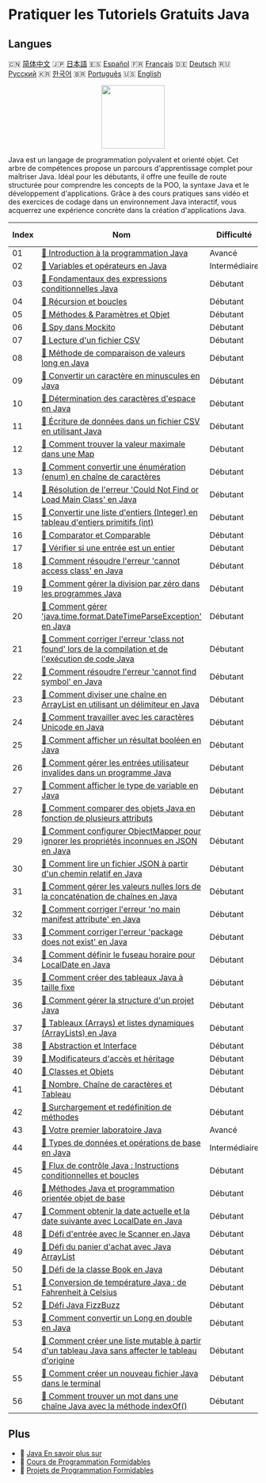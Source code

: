 # Pratiquer les Tutoriels Gratuits Java

## Langues

🇨🇳 [简体中文](README_zh.md) 🇯🇵 [日本語](README_ja.md) 🇪🇸 [Español](README_es.md) 🇫🇷 [Français](README_fr.md) 🇩🇪 [Deutsch](README_de.md) 🇷🇺 [Русский](README_ru.md) 🇰🇷 [한국어](README_ko.md) 🇧🇷 [Português](README_pt.md) 🇺🇸 [English](README.md) 

<div align="center">
<img width="128px" src="https://file.labex.io/path/vBtgM8cNsQFn.png">
</div>

Java est un langage de programmation polyvalent et orienté objet. Cet arbre de compétences propose un parcours d'apprentissage complet pour maîtriser Java. Idéal pour les débutants, il offre une feuille de route structurée pour comprendre les concepts de la POO, la syntaxe Java et le développement d'applications. Grâce à des cours pratiques sans vidéo et des exercices de codage dans un environnement Java interactif, vous acquerrez une expérience concrète dans la création d'applications Java.

|   Index | Nom                                                                                                                                                                                                                               | Difficulté    | Lien du Tutoriel                                                                                                                         |
|---------|-----------------------------------------------------------------------------------------------------------------------------------------------------------------------------------------------------------------------------------|---------------|------------------------------------------------------------------------------------------------------------------------------------------|
|      01 | [📖 Introduction à la programmation Java](https://labex.io/fr/tutorials/java-introduction-to-java-programming-178546)                                                                                                             | Avancé        | [🔗 View](https://labex.io/fr/tutorials/java-introduction-to-java-programming-178546)                                                    |
|      02 | [📖 Variables et opérateurs en Java](https://labex.io/fr/tutorials/java-variables-and-operators-in-java-178553)                                                                                                                   | Intermédiaire | [🔗 View](https://labex.io/fr/tutorials/java-variables-and-operators-in-java-178553)                                                     |
|      03 | [📖 Fondamentaux des expressions conditionnelles Java](https://labex.io/fr/tutorials/java-java-conditional-expressions-fundamentals-178545)                                                                                       | Débutant      | [🔗 View](https://labex.io/fr/tutorials/java-java-conditional-expressions-fundamentals-178545)                                           |
|      04 | [📖 Récursion et boucles](https://labex.io/fr/tutorials/java-recursion-and-loops-178552)                                                                                                                                          | Débutant      | [🔗 View](https://labex.io/fr/tutorials/java-recursion-and-loops-178552)                                                                 |
|      05 | [📖 Méthodes & Paramètres et Objet](https://labex.io/fr/tutorials/java-methods-parameters-and-object-178547)                                                                                                                      | Débutant      | [🔗 View](https://labex.io/fr/tutorials/java-methods-parameters-and-object-178547)                                                       |
|      06 | [📖 Spy dans Mockito](https://labex.io/fr/tutorials/java-spy-in-mockito-117989)                                                                                                                                                   | Débutant      | [🔗 View](https://labex.io/fr/tutorials/java-spy-in-mockito-117989)                                                                      |
|      07 | [📖 Lecture d'un fichier CSV](https://labex.io/fr/tutorials/java-reading-a-csv-file-117982)                                                                                                                                       | Débutant      | [🔗 View](https://labex.io/fr/tutorials/java-reading-a-csv-file-117982)                                                                  |
|      08 | [📖 Méthode de comparaison de valeurs long en Java](https://labex.io/fr/tutorials/java-java-long-compare-method-117868)                                                                                                           | Débutant      | [🔗 View](https://labex.io/fr/tutorials/java-java-long-compare-method-117868)                                                            |
|      09 | [📖 Convertir un caractère en minuscules en Java](https://labex.io/fr/tutorials/java-convert-character-to-lowercase-in-java-117580)                                                                                               | Débutant      | [🔗 View](https://labex.io/fr/tutorials/java-convert-character-to-lowercase-in-java-117580)                                              |
|      10 | [📖 Détermination des caractères d'espace en Java](https://labex.io/fr/tutorials/java-determining-space-characters-in-java-117547)                                                                                                | Débutant      | [🔗 View](https://labex.io/fr/tutorials/java-determining-space-characters-in-java-117547)                                                |
|      11 | [📖 Écriture de données dans un fichier CSV en utilisant Java](https://labex.io/fr/tutorials/java-writing-data-into-csv-file-using-java-117458)                                                                                   | Débutant      | [🔗 View](https://labex.io/fr/tutorials/java-writing-data-into-csv-file-using-java-117458)                                               |
|      12 | [📖 Comment trouver la valeur maximale dans une Map](https://labex.io/fr/tutorials/java-how-to-find-maximum-value-map-117436)                                                                                                     | Débutant      | [🔗 View](https://labex.io/fr/tutorials/java-how-to-find-maximum-value-map-117436)                                                       |
|      13 | [📖 Comment convertir une énumération (enum) en chaîne de caractères](https://labex.io/fr/tutorials/java-how-to-convert-enum-to-string-117421)                                                                                    | Débutant      | [🔗 View](https://labex.io/fr/tutorials/java-how-to-convert-enum-to-string-117421)                                                       |
|      14 | [📖 Résolution de l'erreur 'Could Not Find or Load Main Class' en Java](https://labex.io/fr/tutorials/java-resolving-could-not-find-or-load-main-class-error-in-java-117401)                                                      | Débutant      | [🔗 View](https://labex.io/fr/tutorials/java-resolving-could-not-find-or-load-main-class-error-in-java-117401)                           |
|      15 | [📖 Convertir une liste d'entiers (Integer) en tableau d'entiers primitifs (int)](https://labex.io/fr/tutorials/java-convert-integer-list-to-int-array-117397)                                                                    | Débutant      | [🔗 View](https://labex.io/fr/tutorials/java-convert-integer-list-to-int-array-117397)                                                   |
|      16 | [📖 Comparator et Comparable](https://labex.io/fr/tutorials/java-comparator-and-comparable-117394)                                                                                                                                | Débutant      | [🔗 View](https://labex.io/fr/tutorials/java-comparator-and-comparable-117394)                                                           |
|      17 | [📖 Vérifier si une entrée est un entier](https://labex.io/fr/tutorials/java-check-if-input-is-integer-117391)                                                                                                                    | Débutant      | [🔗 View](https://labex.io/fr/tutorials/java-check-if-input-is-integer-117391)                                                           |
|      18 | [📖 Comment résoudre l'erreur 'cannot access class' en Java](https://labex.io/fr/tutorials/java-how-to-resolve-cannot-access-class-error-417323)                                                                                  | Débutant      | [🔗 View](https://labex.io/fr/tutorials/java-how-to-resolve-cannot-access-class-error-417323)                                            |
|      19 | [📖 Comment gérer la division par zéro dans les programmes Java](https://labex.io/fr/tutorials/java-how-to-handle-division-by-zero-in-java-programs-414047)                                                                       | Débutant      | [🔗 View](https://labex.io/fr/tutorials/java-how-to-handle-division-by-zero-in-java-programs-414047)                                     |
|      20 | [📖 Comment gérer 'java.time.format.DateTimeParseException' en Java](https://labex.io/fr/tutorials/java-how-to-handle-java-time-format-datetimeparseexception-417320)                                                             | Débutant      | [🔗 View](https://labex.io/fr/tutorials/java-how-to-handle-java-time-format-datetimeparseexception-417320)                               |
|      21 | [📖 Comment corriger l'erreur 'class not found' lors de la compilation et de l'exécution de code Java](https://labex.io/fr/tutorials/java-how-to-fix-class-not-found-error-when-compiling-and-running-java-code-417317)           | Débutant      | [🔗 View](https://labex.io/fr/tutorials/java-how-to-fix-class-not-found-error-when-compiling-and-running-java-code-417317)               |
|      22 | [📖 Comment résoudre l'erreur 'cannot find symbol' en Java](https://labex.io/fr/tutorials/java-how-to-resolve-cannot-find-symbol-error-in-java-415709)                                                                            | Débutant      | [🔗 View](https://labex.io/fr/tutorials/java-how-to-resolve-cannot-find-symbol-error-in-java-415709)                                     |
|      23 | [📖 Comment diviser une chaîne en ArrayList en utilisant un délimiteur en Java](https://labex.io/fr/tutorials/java-how-to-split-a-string-into-an-arraylist-using-a-delimiter-in-java-415655)                                      | Débutant      | [🔗 View](https://labex.io/fr/tutorials/java-how-to-split-a-string-into-an-arraylist-using-a-delimiter-in-java-415655)                   |
|      24 | [📖 Comment travailler avec les caractères Unicode en Java](https://labex.io/fr/tutorials/java-how-to-work-with-unicode-characters-in-java-414959)                                                                                | Débutant      | [🔗 View](https://labex.io/fr/tutorials/java-how-to-work-with-unicode-characters-in-java-414959)                                         |
|      25 | [📖 Comment afficher un résultat booléen en Java](https://labex.io/fr/tutorials/java-how-to-print-a-java-boolean-result-414108)                                                                                                   | Débutant      | [🔗 View](https://labex.io/fr/tutorials/java-how-to-print-a-java-boolean-result-414108)                                                  |
|      26 | [📖 Comment gérer les entrées utilisateur invalides dans un programme Java](https://labex.io/fr/tutorials/java-how-to-handle-invalid-user-input-in-a-java-program-414054)                                                         | Débutant      | [🔗 View](https://labex.io/fr/tutorials/java-how-to-handle-invalid-user-input-in-a-java-program-414054)                                  |
|      27 | [📖 Comment afficher le type de variable en Java](https://labex.io/fr/tutorials/java-how-to-print-variable-type-in-java-421459)                                                                                                   | Débutant      | [🔗 View](https://labex.io/fr/tutorials/java-how-to-print-variable-type-in-java-421459)                                                  |
|      28 | [📖 Comment comparer des objets Java en fonction de plusieurs attributs](https://labex.io/fr/tutorials/java-how-to-compare-java-objects-based-on-multiple-attributes-417392)                                                      | Débutant      | [🔗 View](https://labex.io/fr/tutorials/java-how-to-compare-java-objects-based-on-multiple-attributes-417392)                            |
|      29 | [📖 Comment configurer ObjectMapper pour ignorer les propriétés inconnues en JSON en Java](https://labex.io/fr/tutorials/java-how-to-configure-objectmapper-to-ignore-unknown-properties-in-json-in-java-417583)                  | Débutant      | [🔗 View](https://labex.io/fr/tutorials/java-how-to-configure-objectmapper-to-ignore-unknown-properties-in-json-in-java-417583)          |
|      30 | [📖 Comment lire un fichier JSON à partir d'un chemin relatif en Java](https://labex.io/fr/tutorials/java-how-to-read-json-file-from-relative-path-in-java-417587)                                                                | Débutant      | [🔗 View](https://labex.io/fr/tutorials/java-how-to-read-json-file-from-relative-path-in-java-417587)                                    |
|      31 | [📖 Comment gérer les valeurs nulles lors de la concaténation de chaînes en Java](https://labex.io/fr/tutorials/java-how-to-handle-null-values-when-joining-java-strings-417590)                                                  | Débutant      | [🔗 View](https://labex.io/fr/tutorials/java-how-to-handle-null-values-when-joining-java-strings-417590)                                 |
|      32 | [📖 Comment corriger l'erreur 'no main manifest attribute' en Java](https://labex.io/fr/tutorials/java-how-to-fix-no-main-manifest-attribute-error-in-java-417707)                                                                | Débutant      | [🔗 View](https://labex.io/fr/tutorials/java-how-to-fix-no-main-manifest-attribute-error-in-java-417707)                                 |
|      33 | [📖 Comment corriger l'erreur 'package does not exist' en Java](https://labex.io/fr/tutorials/java-how-to-fix-package-does-not-exist-error-in-java-417708)                                                                        | Débutant      | [🔗 View](https://labex.io/fr/tutorials/java-how-to-fix-package-does-not-exist-error-in-java-417708)                                     |
|      34 | [📖 Comment définir le fuseau horaire pour LocalDate en Java](https://labex.io/fr/tutorials/java-how-to-set-time-zone-for-localdate-in-java-417752)                                                                               | Débutant      | [🔗 View](https://labex.io/fr/tutorials/java-how-to-set-time-zone-for-localdate-in-java-417752)                                          |
|      35 | [📖 Comment créer des tableaux Java à taille fixe](https://labex.io/fr/tutorials/java-how-to-create-java-arrays-with-fixed-size-418028)                                                                                           | Débutant      | [🔗 View](https://labex.io/fr/tutorials/java-how-to-create-java-arrays-with-fixed-size-418028)                                           |
|      36 | [📖 Comment gérer la structure d'un projet Java](https://labex.io/fr/tutorials/java-how-to-manage-java-project-structure-419476)                                                                                                  | Débutant      | [🔗 View](https://labex.io/fr/tutorials/java-how-to-manage-java-project-structure-419476)                                                |
|      37 | [📖 Tableaux (Arrays) et listes dynamiques (ArrayLists) en Java](https://labex.io/fr/tutorials/java-java-arrays-and-arraylists-413820)                                                                                            | Débutant      | [🔗 View](https://labex.io/fr/tutorials/java-java-arrays-and-arraylists-413820)                                                          |
|      38 | [📖 Abstraction et Interface](https://labex.io/fr/tutorials/java-abstraction-and-interface-178542)                                                                                                                                | Débutant      | [🔗 View](https://labex.io/fr/tutorials/java-abstraction-and-interface-178542)                                                           |
|      39 | [📖 Modificateurs d'accès et héritage](https://labex.io/fr/tutorials/java-access-modifiers-and-inheritance-178543)                                                                                                                | Débutant      | [🔗 View](https://labex.io/fr/tutorials/java-access-modifiers-and-inheritance-178543)                                                    |
|      40 | [📖 Classes et Objets](https://labex.io/fr/tutorials/java-class-and-object-178544)                                                                                                                                                | Débutant      | [🔗 View](https://labex.io/fr/tutorials/java-class-and-object-178544)                                                                    |
|      41 | [📖 Nombre, Chaîne de caractères et Tableau](https://labex.io/fr/tutorials/java-number-string-and-array-178548)                                                                                                                   | Débutant      | [🔗 View](https://labex.io/fr/tutorials/java-number-string-and-array-178548)                                                             |
|      42 | [📖 Surchargement et redéfinition de méthodes](https://labex.io/fr/tutorials/java-overloading-and-overriding-178549)                                                                                                              | Débutant      | [🔗 View](https://labex.io/fr/tutorials/java-overloading-and-overriding-178549)                                                          |
|      43 | [📖 Votre premier laboratoire Java](https://labex.io/fr/tutorials/java-your-first-java-lab-411751)                                                                                                                                | Avancé        | [🔗 View](https://labex.io/fr/tutorials/java-your-first-java-lab-411751)                                                                 |
|      44 | [📖 Types de données et opérations de base en Java](https://labex.io/fr/tutorials/java-java-data-types-and-basic-operations-413744)                                                                                               | Intermédiaire | [🔗 View](https://labex.io/fr/tutorials/java-java-data-types-and-basic-operations-413744)                                                |
|      45 | [📖 Flux de contrôle Java : Instructions conditionnelles et boucles](https://labex.io/fr/tutorials/java-java-control-flow-conditionals-and-loops-413751)                                                                          | Débutant      | [🔗 View](https://labex.io/fr/tutorials/java-java-control-flow-conditionals-and-loops-413751)                                            |
|      46 | [📖 Méthodes Java et programmation orientée objet de base](https://labex.io/fr/tutorials/java-java-methods-and-basic-object-oriented-programming-413809)                                                                          | Débutant      | [🔗 View](https://labex.io/fr/tutorials/java-java-methods-and-basic-object-oriented-programming-413809)                                  |
|      47 | [📖 Comment obtenir la date actuelle et la date suivante avec LocalDate en Java](https://labex.io/fr/tutorials/java-how-to-get-the-current-date-and-next-date-using-localdate-in-java-414036)                                     | Débutant      | [🔗 View](https://labex.io/fr/tutorials/java-how-to-get-the-current-date-and-next-date-using-localdate-in-java-414036)                   |
|      48 | [📖 Défi d'entrée avec le Scanner en Java](https://labex.io/fr/tutorials/java-java-scanner-input-challenge-413835)                                                                                                                | Débutant      | [🔗 View](https://labex.io/fr/tutorials/java-java-scanner-input-challenge-413835)                                                        |
|      49 | [📖 Défi du panier d'achat avec Java ArrayList](https://labex.io/fr/tutorials/java-java-arraylist-shopping-cart-challenge-413849)                                                                                                 | Débutant      | [🔗 View](https://labex.io/fr/tutorials/java-java-arraylist-shopping-cart-challenge-413849)                                              |
|      50 | [📖 Défi de la classe Book en Java](https://labex.io/fr/tutorials/java-java-book-class-challenge-413850)                                                                                                                          | Débutant      | [🔗 View](https://labex.io/fr/tutorials/java-java-book-class-challenge-413850)                                                           |
|      51 | [📖 Conversion de température Java : de Fahrenheit à Celsius](https://labex.io/fr/tutorials/java-java-fahrenheit-to-celsius-conversion-413851)                                                                                    | Débutant      | [🔗 View](https://labex.io/fr/tutorials/java-java-fahrenheit-to-celsius-conversion-413851)                                               |
|      52 | [📖 Défi Java FizzBuzz](https://labex.io/fr/tutorials/java-java-fizzbuzz-challenge-413852)                                                                                                                                        | Débutant      | [🔗 View](https://labex.io/fr/tutorials/java-java-fizzbuzz-challenge-413852)                                                             |
|      53 | [📖 Comment convertir un Long en double en Java](https://labex.io/fr/tutorials/java-how-to-convert-a-long-to-a-double-in-java-413969)                                                                                             | Débutant      | [🔗 View](https://labex.io/fr/tutorials/java-how-to-convert-a-long-to-a-double-in-java-413969)                                           |
|      54 | [📖 Comment créer une liste mutable à partir d'un tableau Java sans affecter le tableau d'origine](https://labex.io/fr/tutorials/java-how-to-create-a-mutable-list-from-a-java-array-without-affecting-the-original-array-413983) | Débutant      | [🔗 View](https://labex.io/fr/tutorials/java-how-to-create-a-mutable-list-from-a-java-array-without-affecting-the-original-array-413983) |
|      55 | [📖 Comment créer un nouveau fichier Java dans le terminal](https://labex.io/fr/tutorials/java-how-to-create-a-new-java-file-in-the-terminal-413984)                                                                              | Débutant      | [🔗 View](https://labex.io/fr/tutorials/java-how-to-create-a-new-java-file-in-the-terminal-413984)                                       |
|      56 | [📖 Comment trouver un mot dans une chaîne Java avec la méthode indexOf()](https://labex.io/fr/tutorials/java-how-to-find-a-word-in-a-java-string-using-the-indexof-method-414025)                                                | Débutant      | [🔗 View](https://labex.io/fr/tutorials/java-how-to-find-a-word-in-a-java-string-using-the-indexof-method-414025)                        |

## Plus

- 🔗 [Java En savoir plus sur](https://labex.io/fr/skilltrees/java)
- 🔗 [Cours de Programmation Formidables](https://github.com/labex-labs/awesome-programming-courses)
- 🔗 [Projets de Programmation Formidables](https://github.com/labex-labs/awesome-programming-projects)


